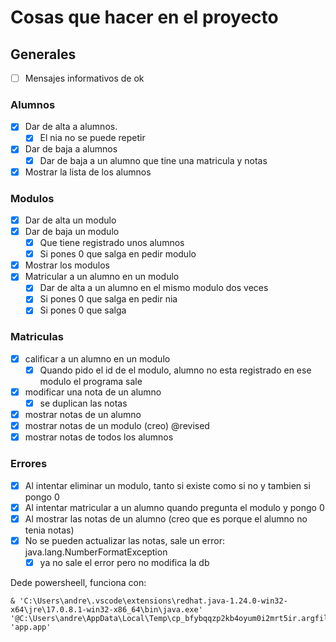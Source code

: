 # Cosas que hacer en el proyecto
## Generales
- [ ] Mensajes informativos de ok
### Alumnos
- [x] Dar de alta a alumnos.
  - [x] El nia no se puede repetir
- [x] Dar de baja a alumnos
  - [x] Dar de baja a un alumno que tine una matricula y notas
- [x] Mostrar la lista de los alumnos
### Modulos
- [x] Dar de alta un modulo
- [x] Dar de baja un modulo
  - [x] Que tiene registrado unos alumnos
  - [x] Si pones 0 que salga en pedir modulo
- [x] Mostrar los modulos
- [x] Matricular a un alumno en un modulo
  - [x] Dar de alta a un alumno en el mismo modulo dos veces
  - [x] Si pones 0 que salga en pedir nia
  - [x] Si pones 0 que salga
### Matriculas
- [x] calificar a un alumno en un modulo
  - [x] Quando pido el id de el modulo, alumno no esta registrado en ese modulo el programa sale
- [x] modificar una nota de un alumno
  - [x] se duplican las notas
- [x] mostrar notas de un alumno
- [x] mostrar notas de un modulo (creo) @revised
- [x] mostrar notas de todos los alumnos
### Errores
- [x] Al intentar eliminar un modulo, tanto si existe como si no y tambien si pongo 0
- [x] Al intentar matricular a un alumno quando pregunta el modulo y pongo 0
- [x] Al mostrar las notas de un alumno (creo que es porque el alumno no tenia notas)
- [x] No se pueden actualizar las notas, sale un error: java.lang.NumberFormatException
  - [x] ya no sale el error pero no modifica la db

Dede powersheell, funciona con:
```
& 'C:\Users\andre\.vscode\extensions\redhat.java-1.24.0-win32-x64\jre\17.0.8.1-win32-x86_64\bin\java.exe' '@C:\Users\andre\AppData\Local\Temp\cp_bfybqqzp2kb4oyum0i2mrt5ir.argfile' 'app.app' 
```

